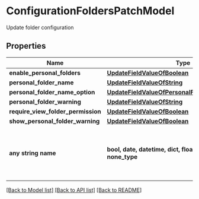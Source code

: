# ConfigurationFoldersPatchModel

Update folder configuration

## Properties
Name | Type | Description | Notes
------------ | ------------- | ------------- | -------------
**enable_personal_folders** | [**UpdateFieldValueOfBoolean**](UpdateFieldValueOfBoolean.md) |  | [optional] 
**personal_folder_name** | [**UpdateFieldValueOfString**](UpdateFieldValueOfString.md) |  | [optional] 
**personal_folder_name_option** | [**UpdateFieldValueOfPersonalFolderNameOptionType**](UpdateFieldValueOfPersonalFolderNameOptionType.md) |  | [optional] 
**personal_folder_warning** | [**UpdateFieldValueOfString**](UpdateFieldValueOfString.md) |  | [optional] 
**require_view_folder_permission** | [**UpdateFieldValueOfBoolean**](UpdateFieldValueOfBoolean.md) |  | [optional] 
**show_personal_folder_warning** | [**UpdateFieldValueOfBoolean**](UpdateFieldValueOfBoolean.md) |  | [optional] 
**any string name** | **bool, date, datetime, dict, float, int, list, str, none_type** | any string name can be used but the value must be the correct type | [optional]

[[Back to Model list]](../README.md#documentation-for-models) [[Back to API list]](../README.md#documentation-for-api-endpoints) [[Back to README]](../README.md)


